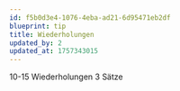 ```yaml
---
id: f5b0d3e4-1076-4eba-ad21-6d95471eb2df
blueprint: tip
title: Wiederholungen
updated_by: 2
updated_at: 1757343015
---
```

10-15 Wiederholungen 3 Sätze